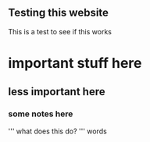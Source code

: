 ## Testing this website

This is a test to see if this works

# important stuff here

## less important here

### some notes here

''' what does this do?
''' words
